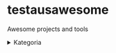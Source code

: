 # testausawesome
Awesome projects and tools


<details>
    <summary>Kategoria</summary>

  - [testausserveri.fi](testausserveri.fi) - Projekti kuvaus tähä!
</details>
